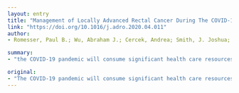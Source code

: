 ```yaml
---
layout: entry
title: "Management of Locally Advanced Rectal Cancer During The COVID-19 Pandemic: A Necessary Paradigm Change at Memorial Sloan Kettering Cancer Center"
link: "https://doi.org/10.1016/j.adro.2020.04.011"
author:
- Romesser, Paul B.; Wu, Abraham J.; Cercek, Andrea; Smith, J. Joshua; Weiser, Martin; Saltz, Leonard; Garcia-Aguilar, Julio; Crane, Christopher H.

summary:
- "the COVID-19 pandemic will consume significant health care resources. We re-evaluated our rectal cancer practice polices during this public health emergency. Previous to the Pandemic we commonly used total neoadjuvant therapy (TNT) with a strong preference for long course chemoradiation (LCCRT) We now mandate short course radiation therapy (SCRT) Despite multiple trials demonstrating no difference in locoregional recurrence."

original:
- "The COVID-19 pandemic will consume significant health care resources. Given concerns for rapidly rising infection rates in the US, impending staffing shortages, and potential for resource re-allocation, we rapidly re-evaluated our rectal cancer practice polices during this public health emergency. Previous to the pandemic we commonly utilized total neoadjuvant therapy (TNT) with a strong preference for long course chemoradiation (LCCRT). In the setting of the ongoing pandemic we now mandate short course radiation therapy (SCRT). Despite multiple randomized trials demonstrating no difference in locoregional recurrence, distant recurrence, or overall survival between SCRT and LRCCT, adaptation of SCRT in the United States has been low given concerns for less tumor downstaging and increased toxicity. In the setting of the ongoing and likely prolonged COVID-19 pandemic, we feel that these concerns must be re-evaluated, as SCRT presents a well-validated alternative that will allow us to meet the needs of a greater number of potentially curable patients, at a time when our resources are severely and acutely constrained."
---
```



